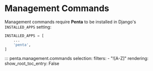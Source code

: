 # Management Commands

Management commands require **Penta** to be installed in Django's
`INSTALLED_APPS` setting:

```python
INSTALLED_APPS = [
    ...
    'penta',
]
```

::: penta.management.commands
selection:
filters: - "![A-Z]"
rendering:
show_root_toc_entry: False
